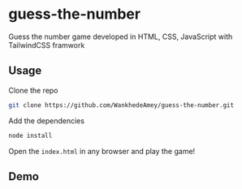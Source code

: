 # guess-the-number
Guess the number game developed in HTML, CSS, JavaScript with TailwindCSS framwork

## Usage

Clone the repo 
```sh
git clone https://github.com/WankhedeAmey/guess-the-number.git
```

Add the dependencies
```sh
node install
```

Open the ```index.html``` in any browser and play the game!


## Demo


